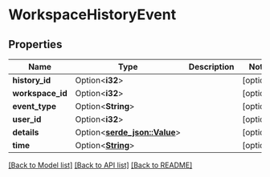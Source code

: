 # WorkspaceHistoryEvent

## Properties

Name | Type | Description | Notes
------------ | ------------- | ------------- | -------------
**history_id** | Option<**i32**> |  | [optional]
**workspace_id** | Option<**i32**> |  | [optional]
**event_type** | Option<**String**> |  | [optional]
**user_id** | Option<**i32**> |  | [optional]
**details** | Option<[**serde_json::Value**](.md)> |  | [optional]
**time** | Option<[**String**](string.md)> |  | [optional]

[[Back to Model list]](../README.md#documentation-for-models) [[Back to API list]](../README.md#documentation-for-api-endpoints) [[Back to README]](../README.md)


